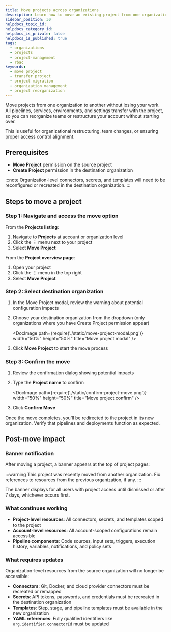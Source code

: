 ```yaml
---
title: Move projects across organizations
description: Learn how to move an existing project from one organization to another within your account to reorganize your projects without starting from scratch.
sidebar_position: 30
helpdocs_topic_id: 
helpdocs_category_id: 
helpdocs_is_private: false
helpdocs_is_published: true
tags:
  - organizations
  - projects
  - project-management
  - rbac
keywords:
  - move project
  - transfer project
  - project migration
  - organization management
  - project reorganization
---
```


Move projects from one organization to another without losing your work. All pipelines, services, environments, and settings transfer with the project, so you can reorganize teams or restructure your account without starting over. 

This is useful for organizational restructuring, team changes, or ensuring proper access control alignment.

## Prerequisites

- **Move Project** permission on the source project
- **Create Project** permission in the destination organization

:::note
Organization-level connectors, secrets, and templates will need to be reconfigured or recreated in the destination organization.
:::

## Steps to move a project

### Step 1: Navigate and access the move option

From the **Projects listing**:
1. Navigate to **Projects** at account or organization level
2. Click the **⋮** menu next to your project
3. Select **Move Project**

From the **Project overview page**:
1. Open your project
2. Click the **⋮** menu in the top right
3. Select **Move Project**

### Step 2: Select destination organization

1. In the Move Project modal, review the warning about potential configuration impacts
2. Choose your destination organization from the dropdown (only organizations where you have Create Project permission appear)
  
    <DocImage path={require('./static/move-project-modal.png')} width="50%" height="50%" title="Move project modal" />

3. Click **Move Project** to start the move process

### Step 3: Confirm the move

1. Review the confirmation dialog showing potential impacts
2. Type the **Project name** to confirm

    <DocImage path={require('./static/confirm-project-move.png')} width="50%" height="50%" title="Move project confirm" />

3. Click **Confirm Move**

Once the move completes, you'll be redirected to the project in its new organization. Verify that pipelines and deployments function as expected.

## Post-move impact

### Banner notification

After moving a project, a banner appears at the top of project pages:

:::warning
This project was recently moved from another organization. Fix references to resources from the previous organization, if any.
:::

The banner displays for all users with project access until dismissed or after 7 days, whichever occurs first.

### What continues working

- **Project-level resources**: All connectors, secrets, and templates scoped to the project
- **Account-level resources**: All account-scoped configurations remain accessible
- **Pipeline components**: Code sources, input sets, triggers, execution history, variables, notifications, and policy sets

### What requires updates

Organization-level resources from the source organization will no longer be accessible:

- **Connectors**: Git, Docker, and cloud provider connectors must be recreated or remapped
- **Secrets**: API tokens, passwords, and credentials must be recreated in the destination organization  
- **Templates**: Step, stage, and pipeline templates must be available in the new organization
- **YAML references**: Fully qualified identifiers like `org.identifier.connectorId` must be updated
